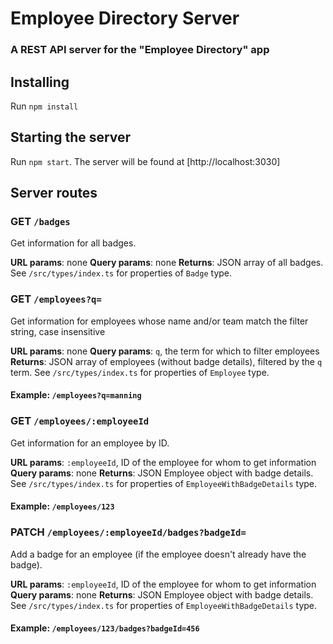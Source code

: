 # Employee Directory Server

### A REST API server for the "Employee Directory" app

## Installing

Run `npm install`

## Starting the server

Run `npm start`. The server will be found at [http://localhost:3030]

## Server routes

### GET `/badges`

Get information for all badges.

**URL params**: none
**Query params**: none
**Returns**: JSON array of all badges. See `/src/types/index.ts` for properties of `Badge` type.

### GET `/employees?q=`

Get information for employees whose name and/or team match the filter string, case insensitive

**URL params**: none
**Query params**: `q`, the term for which to filter employees
**Returns**: JSON array of employees (without badge details), filtered by the `q` term. See `/src/types/index.ts` for properties of `Employee` type.

#### Example: `/employees?q=manning`

### GET `/employees/:employeeId`

Get information for an employee by ID.

**URL params**: `:employeeId`, ID of the employee for whom to get information
**Query params**: none
**Returns**: JSON Employee object with badge details. See `/src/types/index.ts` for properties of `EmployeeWithBadgeDetails` type.

#### Example: `/employees/123`

### PATCH `/employees/:employeeId/badges?badgeId=`

Add a badge for an employee (if the employee doesn't already have the badge).

**URL params**: `:employeeId`, ID of the employee for whom to get information
**Query params**: none
**Returns**: JSON Employee object with badge details. See `/src/types/index.ts` for properties of `EmployeeWithBadgeDetails` type.

#### Example: `/employees/123/badges?badgeId=456`
